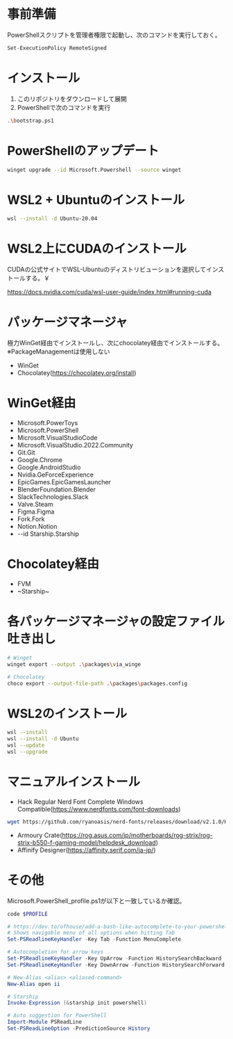 # 事前準備

PowerShellスクリプトを管理者権限で起動し、次のコマンドを実行しておく。

```sh
Set-ExecutionPolicy RemoteSigned
```

# インストール

1. このリポジトリをダウンロードして展開
2. PowerShellで次のコマンドを実行

```sh
.\bootstrap.ps1
```

# PowerShellのアップデート

```sh
winget upgrade --id Microsoft.Powershell --source winget
```

# WSL2 + Ubuntuのインストール

```sh
wsl --install -d Ubuntu-20.04
```

# WSL2上にCUDAのインストール

CUDAの公式サイトでWSL-Ubuntuのディストリビューションを選択してインストールする。￥

https://docs.nvidia.com/cuda/wsl-user-guide/index.html#running-cuda

# パッケージマネージャ

極力WinGet経由でインストールし、次にchocolatey経由でインストールする。
※PackageManagementは使用しない

- WinGet
- Chocolatey(https://chocolatey.org/install)

# WinGet経由

- Microsoft.PowerToys
- Microsoft.PowerShell
- Microsoft.VisualStudioCode
- Microsoft.VisualStudio.2022.Community
- Git.Git
- Google.Chrome
- Google.AndroidStudio
- Nvidia.GeForceExperience
- EpicGames.EpicGamesLauncher
- BlenderFoundation.Blender
- SlackTechnologies.Slack
- Valve.Steam
- Figma.Figma
- Fork.Fork
- Notion.Notion
- --id Starship.Starship

# Chocolatey経由

- FVM
- ~Starship~

# 各パッケージマネージャの設定ファイル吐き出し

```sh
# Winget
winget export --output .\packages\via_winge

# Chocolatey
choco export --output-file-path .\packages\packages.config
```

# WSL2のインストール

```sh
wsl --install
wsl --install -d Ubuntu
wsl --update
wsl --upgrade
```

# マニュアルインストール

- Hack Regular Nerd Font Complete Windows Compatible(https://www.nerdfonts.com/font-downloads)
```sh
wget https://github.com/ryanoasis/nerd-fonts/releases/download/v2.1.0/Hack.zip
```

- Armoury Crate(https://rog.asus.com/jp/motherboards/rog-strix/rog-strix-b550-f-gaming-model/helpdesk_download)
- Affinify Designer(https://affinity.serif.com/ja-jp/)

# その他

Microsoft.PowerShell_profile.ps1が以下と一致しているか確認。

```sh
code $PROFILE
```

```ps1
# https://dev.to/ofhouse/add-a-bash-like-autocomplete-to-your-powershell-4257
# Shows navigable menu of all options when hitting Tab
Set-PSReadlineKeyHandler -Key Tab -Function MenuComplete

# Autocompletion for arrow keys
Set-PSReadlineKeyHandler -Key UpArrow -Function HistorySearchBackward
Set-PSReadlineKeyHandler -Key DownArrow -Function HistorySearchForward

# New-Alias <alias> <aliased-command>
New-Alias open ii

# Starship
Invoke-Expression (&starship init powershell)

# Auto suggestion for PowerShell
Import-Module PSReadLine
Set-PSReadLineOption -PredictionSource History
```
